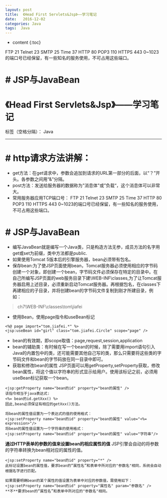 ```yaml
---
layout: post
title:  《Head First Servlets&Jsp》——学习笔记
date:   2016-12-02
categories: Java
tags:  Java
---
```


* content
{:toc}

FTP 21 Telnet 23 SMTP 25 Time 37 HTTP 80 POP3 110 HTTPS 443
0~1023的端口号已经保留，有一些知名的服务使用，不可占用这些端口。

# # JSP与JavaBean





# 《Head First Servlets&Jsp》——学习笔记

标签（空格分隔）： Java

---

# # http请求方法讲解：
- get方法：在get请求中，参数会追加到请求的URL第一部分的后面，以“？”开头。各参数之间用“&”分隔。 
- post方法：发送给服务器的数据称为"消息体"或”负载“，这个消息体可以非常大。
- 常用服务器应用TCP端口号：
FTP 21 Telnet 23 SMTP 25 Time 37 HTTP 80 POP3 110 HTTPS 443
0~1023的端口号已经保留，有一些知名的服务使用，不可占用这些端口。

# # JSP与JavaBean

- 编写JavaBean就是编写一个Java类，只是构造方法无参，成员方法的名字用get或set为前缀，类中方法都是public.
- 如果使用Tomcat 5版本后的引擎服务器，bean必须带有包名。
- 保存bean:为了使JSP页面使用bean，Tomcat服务器必须使用相应的字节码创建一个对象，即创建一个bean，字节码文件必须保存在特定的目录中。在自己所编写JSP页面的web服务目录下建\WEB-INF\classes,为了让Tomcat服务器启用上述目录，必须重新启动Tomcat服务器。再根据包名，在classes下再建相应的子目录，并将创建bean的字节码文件复制到刚才所建目录，例如：
> ch7\WEB-INF\classes\tom\jiafei

- 使用Bean，使用page指令和useBean标记
```
<%@ page import="tom.jiafei.*" %>
<jsp:useBean id="girl" class="tom.jiafei.Circle" scope="page" />
```
- bean的有效期，即scope取值：page,request,session,application
- bean的辅助类：有时候在写一个bean的时候，除了需要用import语句引入Java的内置包中的类，还可能需要其他自己写的类，那么只需要将这些类的字节码文件和bean的字节码放在同一目录中即可。
- 获取和修改bean的属性
JSP页面可以用getProperty,setProperty获取，修改bean属性，将这个值以字符串的形式显示给用户。使用该标记之前，必须用useBean标记获取一个bean。
```
<jsp:getProperty name="bean的id" property="bean的属性" />
该指令相当于java表达式:
<%= bean的id.getXxx() %>
因此,bean必须保证有相应的getXxx()方法。

```
```
将bean的属性值设置为一个表达式的值的使用格式：
<jsp:setProperty name="bean的id" property="bean的属性" value="<%= expression>"/>
将bean的属性值设置为一个字符串的使用格式：
<jsp:setProperty name="bean的id" property="bean的属性" value="字符串"/>
```
**通过HTTP表单的参数的值来设置bean的相应属性的值**
JSP引擎会自动的将参数的字符串转换为bean相对应的属性的值。
```
<jsp:setProperty name="bean的id" property="*" />
此标记设置bean的属性值，要求bean的“属性名”和表单中所对应的"参数名"相同，系统会自动根据名字进行匹配。
```
```
如果需要明确bean的某个属性的值设置为表单中对应的参数值，需使用如下：
<jsp:setProperty name="bean的id" property="属性名" param="参数名" />
**不**要求bean的“属性名”和表单中所对应的"参数名"相同。
```